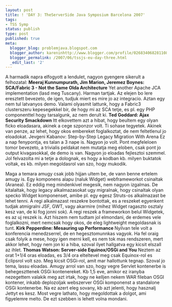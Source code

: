```yaml
---
layout: post
title: ! 'DAY 3: TheServerSide Java Symposium Barcelona 2007'
tags:
- TSS Symp
status: publish
type: post
published: true
meta:
  blogger_blog: problemjava.blogspot.com
  blogger_author: kareninhttp://www.blogger.com/profile/02683406828110839343noreply@blogger.com
  blogger_permalink: /2007/06/tssjs-eu-day-three.html
  _edit_last: '2'
---
```

A harmadik napra elfogyott a lendulet, nagyon gyengere sikerult a felhozatal:
<strong>Meeraj Kunnumpurath, Jim Marion, Jeremez Boynes: SCA/Fabric 3 - Not the Same Olda Architecture</strong> Yet another Apache JCA implementation (lasd meg Tuscany). Harman tartjak. Az elejen bo lere eresztett bevezeto, de igen, tudjuk miert es mire jo az integracio. Aztan egy nem tul latvanyos demo. Valami olyasmit lattunk, hogy a Fabric3 clusterszeru kepesegekkel bir, de hogy mi az SCA tetje, es pl. egy PHP componenttel hogy tarsalgunk, az nem derult ki.
<strong>Ted Goddard: Ajax Security Smackdown </strong>Itt elkovettem azt a hibat, hogy beultem egy olyan ficko eloadasara, akinek a cege szponzor volt. Ti sohase tegyetek. Akinek van penze, az lehet, hogy okos embereket foglalkoztat, de nem feltetlenul jo eloadokat.
Jevgeni Kabanov: Step-by-Step Legacy Migration With Arena Ez a nap fenypontja, es talan a 3 nape is. Nagyon jo volt. Pont megfeleloen tomor bevezeto, a trivialis peldakat nem mutatja meg eloben, csak pont jo output kivagasokkal, de demo is van. Nagyon jo eloadas fejlesztoi szemmel. Jol felvazolta mi a tetje a dolognak, es hogy a kodban kb. milyen buktatok voltak, es kb. milyen megoldasrol van szo, hogy mukodik.

Maga a temara amugy csak jobb hijjan ultem be, de vann benne ertelem amugy is. Egy komponens alapu (naluk Widget) webframeworkot csinaltak (Aranea). Ez eddig meg mindenkivel megesik, nem nagyon izgalmas. De kitalaltak, hogy legacy alkalmazasokat ugy migralnak, hogy csinaltak olyan specko Widget komponenset, amibe pl. egy egesz Struts-os alkalmazast be lehet tenni. A regi alkalmazast reszekre bontottak, es a reszeket egyenkent tudjak atmigralni JSF, GWT, vagy akarmire (mihez Widget ragaszto osztaly kesz van, de ki fog jonni sok). A regi reszek a frameworkon belul Widgetek, es az uj reszek is. Azt hiszem nem tudtam jol elmondani, de erdemes vele foglalkozni, mert nemcsak hogy okos, de eleg lightweight megoldasnak is tunt.
<strong>Kirk Pepperdine: Mesauring up Performance </strong>Nyilvan tele volt a konferencia menedzserrel, de en hegesztomunnkas vagyok. Ha fel oraig csak folyik a mese, hogy igen merni kell, es nem tok mas rendszeren, mert akkor lehet, hogy nem jon ki a hiba, szoval ilyet hallgatva egy kicsit elszall az ihlet.
<strong>Thomas Watson: Server-side Equinox/OSGi and You</strong> Neztem az orat 1+1/4 oras eloadas, es 3/4 ora elteltevel meg csak Equinox-rol es Eclipsrol volt szo. Meg kicsit OSGi-rol, amit mar hallottunk tegnap. Szoval jo tema, lassu eloadas. Amugy arrol van szo, hogy vegre Servlet kontenerbe is behegeszttenek OSGi kontenereket. Kb 1,5 eve, amikor ez iranyba nezegettem valakik meg azt irtak, hogy ne kelljen nekem WAR fileban OSGI kontener, inkabb deplozoljak webszerver OSGi komponenst a standalone OSGi kontenerbe. Na ez azert eleg sovany, kb azt jelenti, hogy hasznalj Jettyt es kesz. Most vegre lathato, hogy megoldottak a dolgot, ami figyelemre melto. De ezt szebben is lehett volna mondani.
